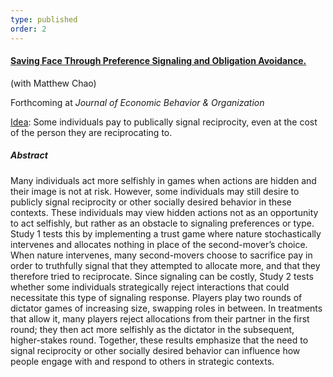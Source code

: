 ```yaml
---
type: published
order: 2
---
```


#### [Saving Face Through Preference Signaling and Obligation Avoidance.](https://www.sciencedirect.com/science/article/pii/S0167268120300998)

(with Matthew Chao)

Forthcoming at _Journal of Economic Behavior & Organization_

<ins>Idea</ins>: Some individuals pay to publically signal reciprocity, even at the cost of the person they are reciprocating to.

##### Abstract

Many individuals act more selfishly in games when actions are hidden
and their image is not at risk. However, some individuals may still
desire to publicly signal reciprocity or other socially desired
behavior in these contexts. These individuals may view hidden actions
not as an opportunity to act selfishly, but rather as an obstacle to
signaling preferences or type. Study 1 tests this by implementing a
trust game where nature stochastically intervenes and allocates
nothing in place of the second-mover’s choice. When nature intervenes,
many second-movers choose to sacrifice pay in order to truthfully
signal that they attempted to allocate more, and that they therefore
tried to reciprocate. Since signaling can be costly, Study 2 tests
whether some individuals strategically reject interactions that could
necessitate this type of signaling response. Players play two rounds
of dictator games of increasing size, swapping roles in between. In
treatments that allow it, many players reject allocations from their
partner in the first round; they then act more selfishly as the
dictator in the subsequent, higher-stakes round. Together, these
results emphasize that the need to signal reciprocity or other
socially desired behavior can influence how people engage with and
respond to others in strategic contexts.
